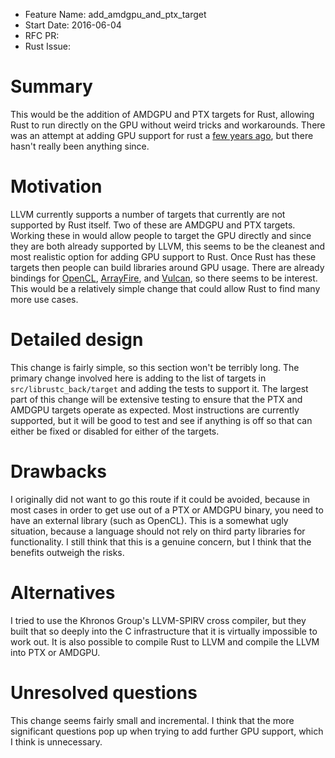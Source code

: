 - Feature Name: add_amdgpu_and_ptx_target
- Start Date: 2016-06-04
- RFC PR:
- Rust Issue:

# Summary
[summary]: #summary

This would be the addition of AMDGPU and PTX targets for Rust, allowing Rust to run directly on the GPU without weird tricks and workarounds. There was an attempt at adding GPU support for rust a [few years ago](http://blog.theincredibleholk.org/blog/2012/12/05/compiling-rust-for-gpus/), but there hasn't really been anything since.

# Motivation
[motivation]: #motivation

LLVM currently supports a number of targets that currently are not supported by Rust itself. Two of these are AMDGPU and PTX targets. Working these in would allow people to target the GPU directly and since they are both already supported by LLVM, this seems to be the cleanest and most realistic option for adding GPU support to Rust. Once Rust has these targets then people can build libraries around GPU usage. There are already bindings for [OpenCL](https://github.com/luqmana/rust-opencl), [ArrayFire](https://github.com/arrayfire/arrayfire-rust), and [Vulcan](https://github.com/tomaka/vulkano), so there seems to be interest. This would be a relatively simple change that could allow Rust to find many more use cases.

# Detailed design
[design]: #detailed-design

This change is fairly simple, so this section won't be terribly long. The primary change involved here is adding to the list of targets in `src/librustc_back/target` and adding the tests to support it. The largest part of this change will be extensive testing to ensure that the PTX and AMDGPU targets operate as expected. Most instructions are currently supported, but it will be good to test and see if anything is off so that can either be fixed or disabled for either of the targets.

# Drawbacks
[drawbacks]: #drawbacks

I originally did not want to go this route if it could be avoided, because in most cases in order to get use out of a PTX or AMDGPU binary, you need to have an external library (such as OpenCL). This is a somewhat ugly situation, because a language should not rely on third party libraries for functionality. I still think that this is a genuine concern, but I think that the benefits outweigh the risks.

# Alternatives
[alternatives]: #alternatives

I tried to use the Khronos Group's LLVM-SPIRV cross compiler, but they built that so deeply into the C infrastructure that it is virtually impossible to work out. It is also possible to compile Rust to LLVM and compile the LLVM into PTX or AMDGPU.

# Unresolved questions
[unresolved]: #unresolved-questions

This change seems fairly small and incremental. I think that the more significant questions pop up when trying to add further GPU support, which I think is unnecessary.

